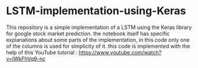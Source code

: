# LSTM-implementation-using-Keras

This repository is a simple implementation of a LSTM using the Keras library for google stock market prediction.
the notebook itself has specific explanations about some parts of the implementation, in this code only one of the columns is used for simplicity of it.
this code is implemented with the help of this YouTube tutorial : https://www.youtube.com/watch?v=lWkFhVq9-nc
